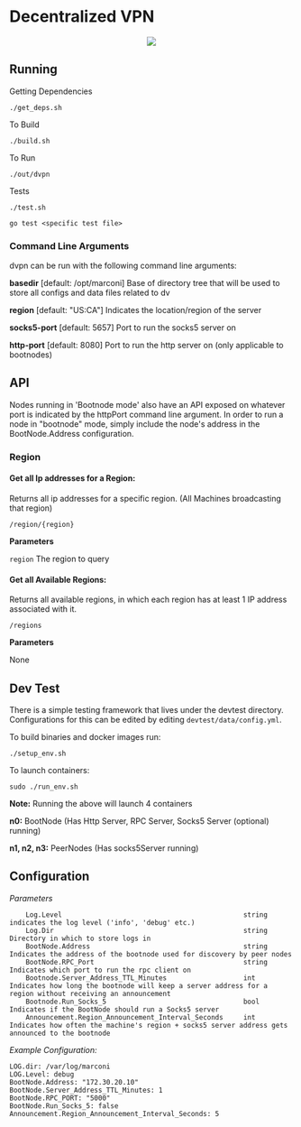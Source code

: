 # Decentralized VPN

<p align="center"> 
<img src="https://user-images.githubusercontent.com/13502814/69590012-ecc9fb00-0fa2-11ea-9047-6d3e3d1a70d9.png">
</p>

## Running 

Getting Dependencies 

`./get_deps.sh`

To Build 

`./build.sh`

To Run

`./out/dvpn`

Tests

`./test.sh`

`go test <specific test file>`

### Command Line Arguments

dvpn can be run with the following command line arguments:


**basedir** [default: /opt/marconi] Base of directory tree that will be used to store all configs and data files related to dv

**region** [default: "US:CA"] Indicates the location/region of the server

**socks5-port** [default: 5657] Port to run the socks5 server on

**http-port** [default: 8080] Port to run the http server on (only applicable to bootnodes)

## API

Nodes running in 'Bootnode mode' also have an API exposed on whatever port is indicated by the httpPort command line argument. 
In order to run a node in "bootnode" mode, simply include the node's address in the BootNode.Address configuration. 

### Region

#### Get all Ip addresses for a Region:

Returns all ip addresses for a specific region. (All Machines broadcasting that region)

`/region/{region}` 

**Parameters**

`region` The region to query


#### Get all Available Regions:

Returns all available regions, in which each region has at least 1 IP address associated with it.

`/regions`

**Parameters**

None


## Dev Test

There is a simple testing framework that lives under the devtest directory. 
Configurations for this can be edited by editing `devtest/data/config.yml`. 

To build binaries and docker images run:

`./setup_env.sh`

To launch containers: 

`sudo ./run_env.sh`

**Note:** Running the above will launch 4 containers

**n0:** BootNode (Has Http Server, RPC Server, Socks5 Server (optional) running) 

**n1, n2, n3:** PeerNodes (Has socks5Server running)

## Configuration

_Parameters_

```
	Log.Level                                             string   indicates the log level ('info', 'debug' etc.)
	Log.Dir                                               string   Directory in which to store logs in
	BootNode.Address                                      string   Indicates the address of the bootnode used for discovery by peer nodes
	BootNode.RPC_Port                                     string   Indicates which port to run the rpc client on
	Bootnode.Server_Address_TTL_Minutes                   int      Indicates how long the bootnode will keep a server address for a region without receiving an announcement
	Bootnode.Run_Socks_5                                  bool     Indicates if the BootNode should run a Socks5 server
	Announcement.Region_Announcement_Interval_Seconds     int      Indicates how often the machine's region + socks5 server address gets announced to the bootnode                     
```

_Example Configuration:_ 

```
LOG.dir: /var/log/marconi
LOG.Level: debug
BootNode.Address: "172.30.20.10"
BootNode.Server_Address_TTL_Minutes: 1
BootNode.RPC_PORT: "5000"
BootNode.Run_Socks_5: false
Announcement.Region_Announcement_Interval_Seconds: 5
```

